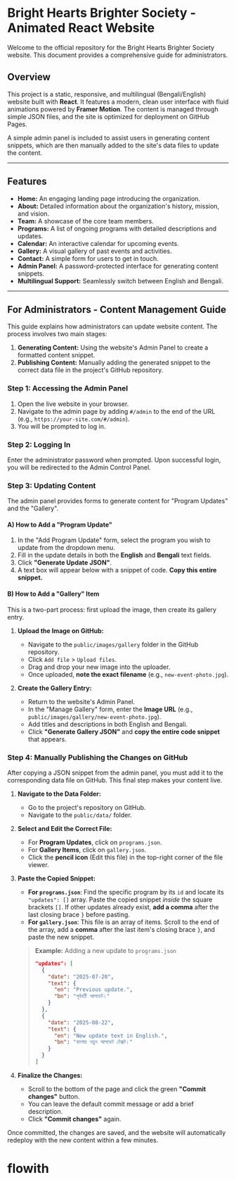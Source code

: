 # Bright Hearts Brighter Society - Animated React Website

Welcome to the official repository for the Bright Hearts Brighter Society website. This document provides a comprehensive guide for administrators.

## Overview

This project is a static, responsive, and multilingual (Bengali/English) website built with **React**. It features a modern, clean user interface with fluid animations powered by **Framer Motion**. The content is managed through simple JSON files, and the site is optimized for deployment on GitHub Pages.

A simple admin panel is included to assist users in generating content snippets, which are then manually added to the site's data files to update the content.

---

## Features

*   **Home:** An engaging landing page introducing the organization.
*   **About:** Detailed information about the organization's history, mission, and vision.
*   **Team:** A showcase of the core team members.
*   **Programs:** A list of ongoing programs with detailed descriptions and updates.
*   **Calendar:** An interactive calendar for upcoming events.
*   **Gallery:** A visual gallery of past events and activities.
*   **Contact:** A simple form for users to get in touch.
*   **Admin Panel:** A password-protected interface for generating content snippets.
*   **Multilingual Support:** Seamlessly switch between English and Bengali.

---

## For Administrators - Content Management Guide

This guide explains how administrators can update website content. The process involves two main stages:
1.  **Generating Content:** Using the website's Admin Panel to create a formatted content snippet.
2.  **Publishing Content:** Manually adding the generated snippet to the correct data file in the project's GitHub repository.

### **Step 1: Accessing the Admin Panel**

1.  Open the live website in your browser.
2.  Navigate to the admin page by adding `#/admin` to the end of the URL (e.g., `https://your-site.com/#/admin`).
3.  You will be prompted to log in.

### **Step 2: Logging In**

Enter the administrator password when prompted. Upon successful login, you will be redirected to the Admin Control Panel.

### **Step 3: Updating Content**

The admin panel provides forms to generate content for "Program Updates" and the "Gallery".

#### **A) How to Add a "Program Update"**
1.  In the "Add Program Update" form, select the program you wish to update from the dropdown menu.
2.  Fill in the update details in both the **English** and **Bengali** text fields.
3.  Click **"Generate Update JSON"**.
4.  A text box will appear below with a snippet of code. **Copy this entire snippet.**

#### **B) How to Add a "Gallery" Item**
This is a two-part process: first upload the image, then create its gallery entry.

1.  **Upload the Image on GitHub:**
    *   Navigate to the `public/images/gallery` folder in the GitHub repository.
    *   Click `Add file` > `Upload files`.
    *   Drag and drop your new image into the uploader.
    *   Once uploaded, **note the exact filename** (e.g., `new-event-photo.jpg`).

2.  **Create the Gallery Entry:**
    *   Return to the website's Admin Panel.
    *   In the "Manage Gallery" form, enter the **Image URL** (e.g., `public/images/gallery/new-event-photo.jpg`).
    *   Add titles and descriptions in both English and Bengali.
    *   Click **"Generate Gallery JSON"** and **copy the entire code snippet** that appears.

### **Step 4: Manually Publishing the Changes on GitHub**

After copying a JSON snippet from the admin panel, you must add it to the corresponding data file on GitHub. This final step makes your content live.

1.  **Navigate to the Data Folder:**
    *   Go to the project's repository on GitHub.
    *   Navigate to the `public/data/` folder.

2.  **Select and Edit the Correct File:**
    *   For **Program Updates**, click on `programs.json`.
    *   For **Gallery Items**, click on `gallery.json`.
    *   Click the **pencil icon** (Edit this file) in the top-right corner of the file viewer.

3.  **Paste the Copied Snippet:**
    *   **For `programs.json`**: Find the specific program by its `id` and locate its `"updates": []` array. Paste the copied snippet *inside* the square brackets `[]`. If other updates already exist, **add a comma** after the last closing brace `}` before pasting.
    *   **For `gallery.json`**: This file is an array of items. Scroll to the end of the array, add a **comma** after the last item's closing brace `}`, and paste the new snippet.

    > **Example:** Adding a new update to `programs.json`
    > ```json
    > "updates": [
    >   {
    >     "date": "2025-07-20",
    >     "text": {
    >       "en": "Previous update.",
    >       "bn": "পূর্ববর্তী আপডেট।"
    >     }
    >   },
    >   {
    >     "date": "2025-08-22",
    >     "text": {
    >       "en": "New update text in English.",
    >       "bn": "বাংলায় নতুন আপডেট টেক্সট।"
    >     }
    >   }
    > ]
    > ```

4.  **Finalize the Changes:**
    *   Scroll to the bottom of the page and click the green **"Commit changes"** button.
    *   You can leave the default commit message or add a brief description.
    *   Click **"Commit changes"** again.

Once committed, the changes are saved, and the website will automatically redeploy with the new content within a few minutes.
# flowith
